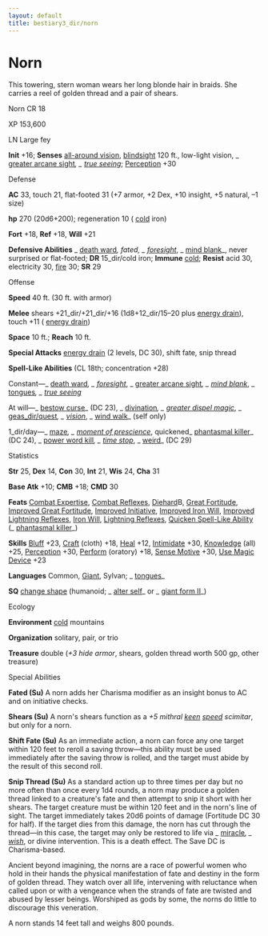 ```yaml
---
layout: default
title: bestiary3_dir/norn
---
```

# Norn

This towering, stern woman wears her long blonde hair in braids. She carries a reel of golden thread and a pair of shears.

Norn CR 18

XP 153,600

LN Large fey

**Init** +16; **Senses** [all-around vision](monsters_dir/universalMonsterRules#_all-around-vision), [blindsight](monsters_dir/universalMonsterRules#_blindsight) 120 ft., low-light vision, _ [greater arcane sight](spells_dir/arcaneSight#_arcane-sight-greater)_, _ [true seeing](spells_dir/trueSeeing#_true-seeing)_; [Perception](skills_dir/perception#_perception) +30

Defense

**AC** 33, touch 21, flat-footed 31 (+7 armor, +2 Dex, +10 insight, +5 natural, –1 size)

**hp** 270 (20d6+200); regeneration 10 ( [cold](monsters_dir/creatureTypes#_cold-subtype) iron)

**Fort** +18, **Ref** +18, **Will** +21

**Defensive Abilities** _ [death ward](spells_dir/deathWard#_death-ward)_, fated, _ [foresight](spells_dir/foresight#_foresight)_, _ [mind blank](spells_dir/mindBlank#_mind-blank)_, never surprised or flat-footed; **DR** 15_dir/cold iron; **Immune** [cold](monsters_dir/creatureTypes#_cold-subtype); **Resist** acid 30, electricity 30, [fire](monsters_dir/creatureTypes#_fire-subtype) 30; **SR** 29

Offense

**Speed** 40 ft. (30 ft. with armor)

**Melee** shears +21_dir/+21_dir/+16 (1d8+12_dir/15–20 plus [energy drain](monsters_dir/universalMonsterRules#_energy-drain)), touch +11 ( [energy drain](monsters_dir/universalMonsterRules#_energy-drain))

**Space** 10 ft.; **Reach** 10 ft.

**Special Attacks** [energy drain](monsters_dir/universalMonsterRules#_energy-drain) (2 levels, DC 30), shift fate, snip thread

**Spell-Like Abilities** (CL 18th; concentration +28)

Constant—_ [death ward](spells_dir/deathWard#_death-ward)_, _ [foresight](spells_dir/foresight#_foresight)_, _ [greater arcane sight](spells_dir/arcaneSight#_arcane-sight-greater)_, _ [mind blank](spells_dir/mindBlank#_mind-blank)_, _ [tongues](spells_dir/tongues#_tongues)_, _ [true seeing](spells_dir/trueSeeing#_true-seeing)_

At will—_ [bestow curse](spells_dir/bestowCurse#_bestow-curse)_ (DC 23), _ [divination](spells_dir/divination#_divination)_, _ [greater dispel magic](spells_dir/dispelMagic#_dispel-magic-greater)_, _ [geas_dir/quest](spells_dir/geasQuest#_geas-quest)_, _ [vision](spells_dir/vision#_vision)_, _ [wind walk](spells_dir/windWalk#_wind-walk)_ (self only)

1_dir/day—_ [maze](spells_dir/maze#_maze)_, _ [moment of prescience](spells_dir/momentOfPrescience#_moment-of-prescience)_, quickened_ [phantasmal killer](spells_dir/phantasmalKiller#_phantasmal-killer)_ (DC 24), _ [power word kill](spells_dir/powerWordKill#_power-word-kill)_, _ [time stop](spells_dir/timeStop#_time-stop)_, _ [weird](spells_dir/weird#_weird)_ (DC 29)

Statistics

**Str** 25, **Dex** 14, **Con** 30, **Int** 21, **Wis** 24, **Cha** 31

**Base Atk** +10; **CMB** +18; **CMD** 30

**Feats** [Combat Expertise](feats#_combat-expertise), [Combat Reflexes](feats#_combat-reflexes), [Diehard](feats#_diehard)B, [Great Fortitude](feats#_great-fortitude), [Improved Great Fortitude](feats#_improved-great-fortitude), [Improved Initiative](feats#_improved-initiative), [Improved Iron Will](feats#_improved-iron-will), [Improved Lightning Reflexes](feats#_improved-lightning-reflexes), [Iron Will](feats#_iron-will), [Lightning Reflexes](feats#_lightning-reflexes), [Quicken Spell-Like Ability](monsters_dir/monsterFeats#_quicken-spell-like-ability) (_ [phantasmal killer](spells_dir/phantasmalKiller#_phantasmal-killer)_)

**Skills** [Bluff](skills_dir/bluff#_bluff) +23, [Craft](skills_dir/craft#_craft) (cloth) +18, [Heal](skills_dir/heal#_heal) +12, [Intimidate](skills_dir/intimidate#_intimidate) +30, [Knowledge](skills_dir/knowledge#_knowledge) (all) +25, [Perception](skills_dir/perception#_perception) +30, [Perform](skills_dir/perform#_perform) (oratory) +18, [Sense Motive](skills_dir/senseMotive#_sense-motive) +30, [Use Magic Device](skills_dir/useMagicDevice#_use-magic-device) +23

**Languages** Common, [Giant](monsters_dir/creatureTypes#_giant-subtype), Sylvan; _ [tongues](spells_dir/tongues#_tongues)_

**SQ** [change shape](monsters_dir/universalMonsterRules#_change-shape) (humanoid; _ [alter self](spells_dir/alterSelf#_alter-self)_ or _ [giant form II](spells_dir/giantForm#_giant-form-ii)_)

Ecology

**Environment** [cold](monsters_dir/creatureTypes#_cold-subtype) mountains

**Organization** solitary, pair, or trio

**Treasure** double (_+3 hide armor_, shears, golden thread worth 500 gp, other treasure)

Special Abilities

**Fated (Su)** A norn adds her Charisma modifier as an insight bonus to AC and on initiative checks.

**Shears (Su)** A norn's shears function as a _+5 mithral [keen](magicItems_dir/weapons#_weapons-keen) [speed](magicItems_dir/weapons#_weapons-speed) scimitar_, but only for a norn.

**Shift Fate (Su)** As an immediate action, a norn can force any one target within 120 feet to reroll a saving throw—this ability must be used immediately after the saving throw is rolled, and the target must abide by the result of this second roll.

**Snip Thread (Su)** As a standard action up to three times per day but no more often than once every 1d4 rounds, a norn may produce a golden thread linked to a creature's fate and then attempt to snip it short with her shears. The target creature must be within 120 feet and in the norn's line of sight. The target immediately takes 20d6 points of damage (Fortitude DC 30 for half). If the target dies from this damage, the norn has cut through the thread—in this case, the target may only be restored to life via _ [miracle](spells_dir/miracle#_miracle)_, _ [wish](spells_dir/wish#_wish)_, or divine intervention. This is a death effect. The Save DC is Charisma-based.

Ancient beyond imagining, the norns are a race of powerful women who hold in their hands the physical manifestation of fate and destiny in the form of golden thread. They watch over all life, intervening with reluctance when called upon or with a vengeance when the strands of fate are twisted and abused by lesser beings. Worshiped as gods by some, the norns do little to discourage this veneration.

A norn stands 14 feet tall and weighs 800 pounds.

